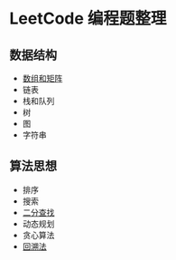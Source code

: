 # LeetCode 编程题整理
## 数据结构
- [数组和矩阵](数组和矩阵.md)
- 链表
- 栈和队列
- 树
- 图
- 字符串
## 算法思想
- 排序
- 搜索
- [二分查找](二分查找.md)
- 动态规划
- 贪心算法
- [回溯法](回溯法.md)
